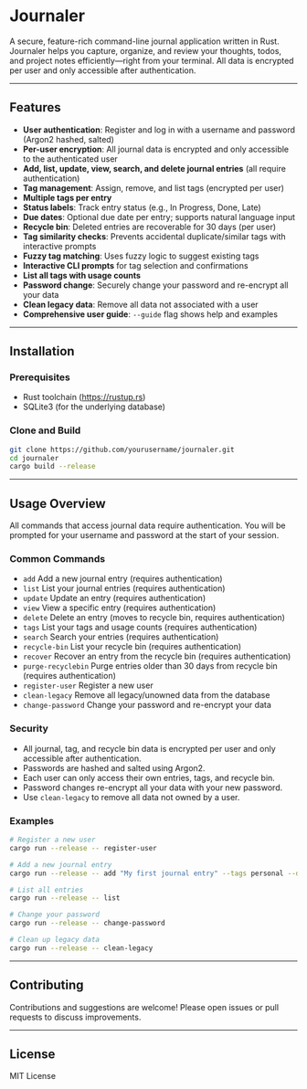 # Journaler

A secure, feature-rich command-line journal application written in Rust. Journaler helps you capture, organize, and review your thoughts, todos, and project notes efficiently—right from your terminal. All data is encrypted per user and only accessible after authentication.

---

## Features

- **User authentication**: Register and log in with a username and password (Argon2 hashed, salted)
- **Per-user encryption**: All journal data is encrypted and only accessible to the authenticated user
- **Add, list, update, view, search, and delete journal entries** (all require authentication)
- **Tag management**: Assign, remove, and list tags (encrypted per user)
- **Multiple tags per entry**
- **Status labels**: Track entry status (e.g., In Progress, Done, Late)
- **Due dates**: Optional due date per entry; supports natural language input
- **Recycle bin**: Deleted entries are recoverable for 30 days (per user)
- **Tag similarity checks**: Prevents accidental duplicate/similar tags with interactive prompts
- **Fuzzy tag matching**: Uses fuzzy logic to suggest existing tags
- **Interactive CLI prompts** for tag selection and confirmations
- **List all tags with usage counts**
- **Password change**: Securely change your password and re-encrypt all your data
- **Clean legacy data**: Remove all data not associated with a user
- **Comprehensive user guide**: `--guide` flag shows help and examples

---

## Installation

### Prerequisites
- Rust toolchain (https://rustup.rs)
- SQLite3 (for the underlying database)

### Clone and Build
```sh
git clone https://github.com/yourusername/journaler.git
cd journaler
cargo build --release
```

---

## Usage Overview

All commands that access journal data require authentication. You will be prompted for your username and password at the start of your session.

### Common Commands

- `add`             Add a new journal entry (requires authentication)
- `list`            List your journal entries (requires authentication)
- `update`          Update an entry (requires authentication)
- `view`            View a specific entry (requires authentication)
- `delete`          Delete an entry (moves to recycle bin, requires authentication)
- `tags`            List your tags and usage counts (requires authentication)
- `search`          Search your entries (requires authentication)
- `recycle-bin`     List your recycle bin (requires authentication)
- `recover`         Recover an entry from the recycle bin (requires authentication)
- `purge-recyclebin` Purge entries older than 30 days from recycle bin (requires authentication)
- `register-user`   Register a new user
- `clean-legacy`    Remove all legacy/unowned data from the database
- `change-password` Change your password and re-encrypt your data

### Security
- All journal, tag, and recycle bin data is encrypted per user and only accessible after authentication.
- Passwords are hashed and salted using Argon2.
- Each user can only access their own entries, tags, and recycle bin.
- Password changes re-encrypt all your data with your new password.
- Use `clean-legacy` to remove all data not owned by a user.

### Examples
```sh
# Register a new user
cargo run --release -- register-user

# Add a new journal entry
cargo run --release -- add "My first journal entry" --tags personal --due 2025-05-01 --status "In Progress"

# List all entries
cargo run --release -- list

# Change your password
cargo run --release -- change-password

# Clean up legacy data
cargo run --release -- clean-legacy
```

---

## Contributing

Contributions and suggestions are welcome! Please open issues or pull requests to discuss improvements.

---

## License

MIT License
